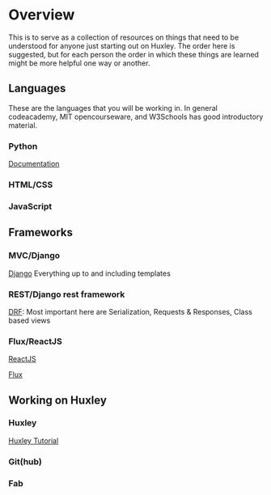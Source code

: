 # Overview
This is to serve as a collection of resources on things that need to be understood for anyone just starting out on Huxley. The order here is suggested, but for each person the order in which these things are learned might be more helpful one way or another.

## Languages
These are the languages that you will be working in. In general codeacademy, MIT opencourseware, and W3Schools has good introductory material.
### Python
[Documentation](https://docs.python.org/2/)
### HTML/CSS
### JavaScript

## Frameworks
### MVC/Django
[Django](https://docs.djangoproject.com/en/1.8/intro/) Everything up to and including templates
### REST/Django rest framework
[DRF](http://www.django-rest-framework.org/#tutorial): Most important here are Serialization, Requests & Responses, Class based views
### Flux/ReactJS
[ReactJS](https://facebook.github.io/react/docs/tutorial.html)


[Flux](https://facebook.github.io/flux/docs/todo-list.html)

## Working on Huxley
### Huxley
[Huxley Tutorial](https://github.com/bmun/huxley/blob/master/docs/tutorials/setup/tutorial.md)
### Git(hub)
### Fab
